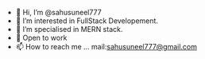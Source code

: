 - 👋 Hi, I’m @sahusuneel777
- 👀 I’m interested in FullStack Developement.
- 🌱 I’m specialised in MERN stack.
- 💞️ Open to work
- 📫 How to reach me ... mail:sahusuneel777@gmail.com

<!---
sahusuneel777/sahusuneel777 is a ✨ special ✨ repository because its `README.md` (this file) appears on your GitHub profile.
You can click the Preview link to take a look at your changes.
--->
